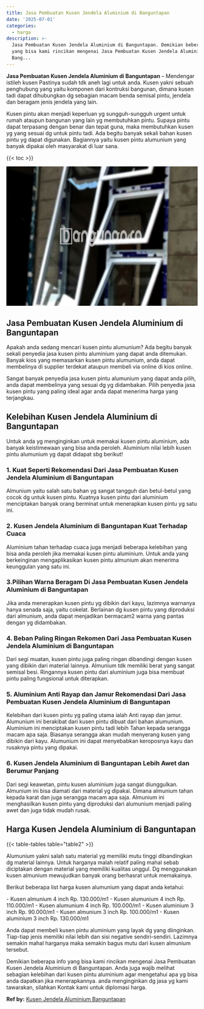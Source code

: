 ```yaml
---
title: Jasa Pembuatan Kusen Jendela Aluminium di Banguntapan
date: '2025-07-01'
categories:
  - harga
description: >-
  Jasa Pembuatan Kusen Jendela Aluminium di Banguntapan. Demikian beberapa info
  yang bisa kami rincikan mengenai Jasa Pembuatan Kusen Jendela Aluminium di
  Bang...
---
```


**Jasa Pembuatan Kusen Jendela Aluminium di Banguntapan** – Mendengar istileh kusen Pastinya sudah tdk aneh lagi untuk anda. Kusen yakni sebuah penghubung yang yaitu komponen dari kontruksi bangunan, dimana kusen tadi dapat dihubungkan dg sebagian macam benda semisal pintu, jendela dan beragam jenis jendela yang lain.

Kusen pintu akan menjadi keperluan yg sungguh-sungguh urgent untuk rumah ataupun bangunan yang lain yg membutuhkan pintu. Supaya pintu dapat terpasang dengan benar dan tepat guna, maka membutuhkan kusen yg yang sesuai dg untuk pintu tadi. Ada begitu banyak sekali bahan kusen pintu yg dapat digunakan. Bagiannya yaitu kusen pintu alumunium yang banyak dipakai oleh masyarakat di luar sana.

{{< toc >}}

![Jasa Pembuatan Kusen Jendela Aluminium di Banguntapan](/images/harga-kusen-jendela-alumunium-28.png)

## Jasa Pembuatan Kusen Jendela Aluminium di Banguntapan

Apakah anda sedang mencari kusen pintu alumunium? Ada begitu banyak sekali penyedia jasa kusen pintu aluminium yang dapat anda ditemukan. Banyak kios yang memasarkan kusen pintu alumunium, anda dapat membelinya di supplier terdekat ataupun membeli via online di kios online.

Sangat banyak penyedia jasa kusen pintu alumunium yang dapat anda pilih, anda dapat membelinya yang sesuai dg yg didambakan. Pilih penyedia jasa kusen pintu yang paling ideal agar anda dapat menerima harga yang terjangkau.

## Kelebihan Kusen Jendela Aluminium di Banguntapan

Untuk anda yg menginginkan untuk memakai kusen pintu aluminium, ada banyak keistimewaan yang bisa anda peroleh. Aluminium nilai lebih kusen pintu alumunium yg dapat didapat sbg berikut!

### 1\. Kuat Seperti Rekomendasi Dari Jasa Pembuatan Kusen Jendela Aluminium di Banguntapan

Almunium yaitu salah satu bahan yg sangat tangguh dan betul-betul yang cocok dg untuk kusen pintu. Kuatnya kusen pintu dari aluminium menciptakan banyak orang berminat untuk menerapkan kusen pintu yg satu ini.

### 2\. Kusen Jendela Aluminium di Banguntapan Kuat Terhadap Cuaca

Aluminium tahan terhadap cuaca juga menjadi beberapa kelebihan yang bisa anda peroleh jika memakai kusen pintu aluminium. Untuk anda yang berkeinginan mengaplikasikan kusen pintu almunium akan menerima keunggulan yang satu ini.

### 3.Pilihan Warna Beragam Di Jasa Pembuatan Kusen Jendela Aluminium di Banguntapan

Jika anda menerapkan kusen pintu yg dibikin dari kayu, lazimnya warnanya hanya senada saja, yaitu cokelat. Berlainan dg kusen pintu yang diproduksi dari almunium, anda dapat menjadikan bermacam2 warna yang pantas dengan yg didambakan.

### 4\. Beban Paling Ringan Rekomen Dari Jasa Pembuatan Kusen Jendela Aluminium di Banguntapan

Dari segi muatan, kusen pintu juga paling ringan dibandingi dengan kusen yang dibikin dari material lainnya. Almunium tdk memiliki berat yang sangat semisal besi. Ringannya kusen pintu dari aluminium juga bisa membuat pintu paling fungsional untuk diterapkan.

### 5\. Aluminium Anti Rayap dan Jamur Rekomendasi Dari Jasa Pembuatan Kusen Jendela Aluminium di Banguntapan

Kelebihan dari kusen pintu yg paling utama ialah Anti rayap dan jamur. Alumunium ini berakibat dari kusen pintu dibuat dari bahan alumunium. Aluminium ini menciptakan kusen pintu tadi lebih Tahan kepada serangga macam apa saja. Biasanya serangga akan mudah menyerang kusen yang dibikin dari kayu. Alumunium ini dapat menyebabkan keroposnya kayu dan rusaknya pintu yang dipakai.

### 6\. Kusen Jendela Aluminium di Banguntapan Lebih Awet dan Berumur Panjang

Dari segi keawetan, pintu kusen aluminium juga sangat diunggulkan. Almunium ini bisa diamati dari material yg dipakai. Dimana almunium tahan kepada karat dan juga serangga macam apa saja. Almunium ini menghasilkan kusen pintu yang diproduksi dari alumunium menjadi paling awet dan juga tidak mudah rusak.

## Harga Kusen Jendela Aluminium di Banguntapan

{{< table-tables table="table2" >}}

Alumunium yakni salah satu material yg memiliki mutu tinggi dibandingkan dg material lainnya. Untuk harganya malah relatif paling mahal sebab diciptakan dengan material yang memiliki kualitas unggul. Dg menggunakan kusen almunium mewujudkan banyak orang berhasrat untuk memakainya.

Berikut beberapa list harga kusen alumunium yang dapat anda ketahui:

\- Kusen almunium 4 inch Rp. 130.000/m1 - Kusen alumunium 4 inch Rp. 110.000/m1 - Kusen alumunium 4 inch Rp. 100.000/m1 - Kusen aluminium 3 inch Rp. 90.000/m1 - Kusen almunium 3 inch Rp. 100.000/m1 - Kusen aluminium 3 inch Rp. 130.000/m1

Anda dapat membeli kusen pintu aluminium yang layak dg yang diinginkan. Tiap-tiap jenis memiliki nilai lebih dan sisi negative sendiri-sendiri. Lazimnya semakin mahal harganya maka semakin bagus mutu dari kusen almunium tersebut.

Demikian beberapa info yang bisa kami rincikan mengenai Jasa Pembuatan Kusen Jendela Aluminium di Banguntapan. Anda juga wajib melihat sebagian kelebihan dari kusen pintu aluminium agar mengetahui apa yg bisa anda dapatkan jika menerapkannya. anda menginginkan dg jasa yg kami tawarakan, silahkan Kontak kami untuk diplomasi harga.

**Ref by:** [Kusen Jendela Aluminium Banguntapan](https://id.wikipedia.org/wiki/Kusen)
